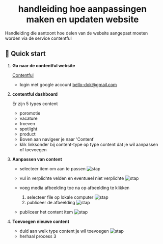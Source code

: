 <h1 align="center">
  handleiding hoe aanpassingen maken en updaten website
</h1>

Handleiding die aantoont hoe delen van de website aangepast moeten worden via de service contentful

## 🚀 Quick start

1.  **Ga naar de contentful website**

    [Contentful](https://www.contentful.com/?utm_source=google&utm_medium=search-paid&utm_campaign=brand-search-b2b&utm_content=developers-docs-api&gclid=Cj0KCQjwoPL2BRDxARIsAEMm9y_vzKUbRCkamRrYxybkOvTHFaLwTVjBOBdvq8rq_ak2KiMIprXFEiYaAsmEEALw_wcB)

    - login met google account bello-dok@gmail.com

2.  **contentful dashboard**

    Er zijn 5 types content

    - poromotie
    - vacature
    - troeven
    - spotlight
    - product

    * Boven aan navigeer je naar 'Content'
    * klik linksonder bij content-type op type content dat je wil aanpassen of toevoegen

3.  **Aanpassen van content**

    - selecteer item om aan te passen
      ![stap](https://drive.google.com/uc?export=view&id=1l9HuIgSR86pIFI_zk5vSp7I8oNCMvubo)
    - vul in verplichte velden en eventueel niet verplichte ![stap](https://drive.google.com/uc?export=view&id=1vt397Ufyy7xrx-pLrNWB1YtM-E4z4s3y)

    - voeg media afbeelding toe na op afbeelding te klikken
      1. selecteer file op lokale computer ![stap](https://drive.google.com/uc?export=view&id=1i3cYQH6Rqb9m8zojmj0Qza3TTPxq7EGi)
      2. publiceer de afbeelding ![stap](https://drive.google.com/uc?export=view&id=11oP17baNU8YyQ9t_ms6OWtJ0VCiweeCx)
    - publiceer het content item ![stap](https://drive.google.com/uc?export=view&id=1P3oPvrY6wurlVqyuVRDyY6wBCUE9aMDK)

4.  **Toevoegen nieuwe content**

    - duid aan welk type content je wil toevoegen ![stap](https://drive.google.com/uc?export=view&id=1PXcfM9oYcyEeWGykWmEQFBTZozGavhDe)
    - herhaal process 3
